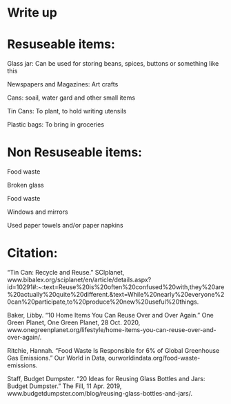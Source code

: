  # Write up
  <h1> Resuseable items: </h1>
<p> Glass jar: Can be used for storing beans, spices, buttons or something like this </p>
<p> Newspapers and Magazines: Art crafts </p>
<p> Cans: soail, water gard and other small items </p>
<p> Tin Cans: To plant, to hold writing utensils </p>
<p> Plastic bags: To bring in groceries </p> 
<p>  </p>
<h1> Non Resuseable items: </h1>
<p> Food waste </p>
<p> Broken glass </p>
<p> Food waste </p>
<p> Windows and mirrors </p>
<p> Used paper towels and/or paper napkins </p>
<p>  </p>
<h1> Citation: </h1>
<p> “Tin Can: Recycle and Reuse.” SCIplanet, www.bibalex.org/sciplanet/en/article/details.aspx?id=10291#:~:text=Reuse%20is%20often%20confused%20with,they%20are%20actually%20quite%20different.&amp;text=While%20nearly%20everyone%20can%20participate,to%20produce%20new%20useful%20things. </p> 
<p> Baker, Libby. “10 Home Items You Can Reuse Over and Over Again.” One Green Planet, One Green Planet, 28 Oct. 2020, www.onegreenplanet.org/lifestyle/home-items-you-can-reuse-over-and-over-again/. </p>
<p> Ritchie, Hannah. “Food Waste Is Responsible for 6% of Global Greenhouse Gas Emissions.” Our World in Data, ourworldindata.org/food-waste-emissions. </p>
<p> Staff, Budget Dumpster. “20 Ideas for Reusing Glass Bottles and Jars: Budget Dumpster.” The Fill, 11 Apr. 2019, www.budgetdumpster.com/blog/reusing-glass-bottles-and-jars/. </p>

